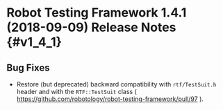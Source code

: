 Robot Testing Framework 1.4.1 (2018-09-09) Release Notes               {#v1_4_1}
========================================================

Bug Fixes
---------

* Restore (but deprecated) backward compatibility with `rtf/TestSuit.h` header
  and with the `RTF::TestSuit` class ( https://github.com/robotology/robot-testing-framework/pull/97 ).
